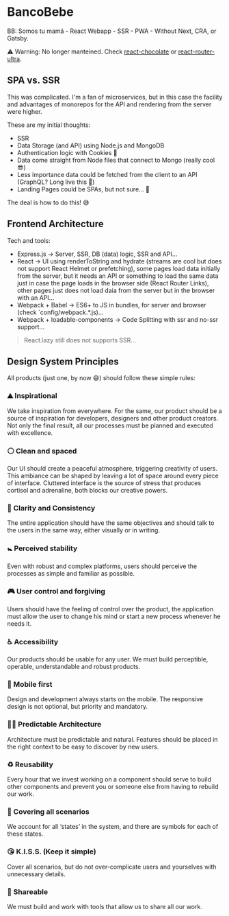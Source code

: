 # BancoBebe
BB: Somos tu mamá - React Webapp - SSR - PWA - Without Next, CRA, or Gatsby.

⚠️ Warning: No longer manteined. Check [react-chocolate](#proximamente) or [react-router-ultra](#proximamente2).

## SPA vs. SSR

This was complicated. I'm a fan of microservices, but in this case the facility and advantages of monorepos for the API and rendering from the server were higher.

These are my initial thoughts:

- SSR
- Data Storage (and API) using Node.js and MongoDB
- Authentication logic with Cookies 🍪
- Data come straight from Node files that connect to Mongo (really cool 😎)
- Less importance data could be fetched from the client to an API (GraphQL? Long live this 🙌)
- Landing Pages could be SPAs, but not sure... 🤔

The deal is how to do this! :sweat_smile:

## Frontend Architecture

Tech and tools:

- Express.js -> Server, SSR, DB (data) logic, SSR and API...
- React -> UI using renderToString and hydrate (streams are cool but does not support React Helmet or prefetching), some pages load data initially from the server, but it needs an API or something to load the same data just in case the page loads in the browser side (React Router Links), other pages just does not load daia from the server but in the browser with an API...
- Webpack + Babel -> ES6+ to JS in bundles, for server and browser (check `config/webpack.*.js)...
- Webpack + loadable-components -> Code Splitting with ssr and no-ssr support...

> React.lazy still does not supports SSR...

## Design System Principles

All products (just one, by now 😅) should follow these simple rules:

### ⛰ Inspirational
We take inspiration from everywhere. For the same, our product should be a source of inspiration for developers, designers and other product creators. Not only the final result, all our processes must be planned and executed with excellence.

### ⚪️ Clean and spaced
Our UI should create a peaceful atmosphere, triggering creativity of users. This ambiance can be shaped by leaving a lot of space around every piece of interface. Cluttered interface is the source of stress that produces cortisol and adrenaline, both blocks our creative powers.

### 💪 Clarity and Consistency
The entire application should have the same objectives and should talk to the users in the same way, either visually or in writing.

### 🚼 Perceived stability
Even with robust and complex platforms, users should perceive the processes as simple and familiar as possible.

### 🎮 User control and forgiving
Users should have the feeling of control over the product, the application must allow the user to change his mind or start a new process whenever he needs it.

### ♿️ Accessibility
Our products should be usable for any user. We must build perceptible, operable, understandable and robust products.

### 📱 Mobile first
Design and development always starts on the mobile. The responsive design is not optional, but priority and mandatory.

### 👷‍♀ Predictable Architecture
Architecture must be predictable and natural. Features should be placed in the right context to be easy to discover by new users.

### ♻️ Reusability
Every hour that we invest working on a component should serve to build other components and prevent you or someone else from having to rebuild our work.

### 🔡 Covering all scenarios
We account for all ‘states’ in the system, and there are symbols for each of these states.

### 😘 K.I.S.S. (Keep it simple)
Cover all scenarios, but do not over-complicate users and yourselves with unnecessary details.

### 👥 Shareable
We must build and work with tools that allow us to share all our work.
